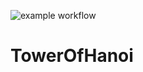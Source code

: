![example workflow](https://github.com/samuel-barkley/TowerOfHanoi/actions/workflows/workflows/deployment.yml/badge.svg)
# TowerOfHanoi

